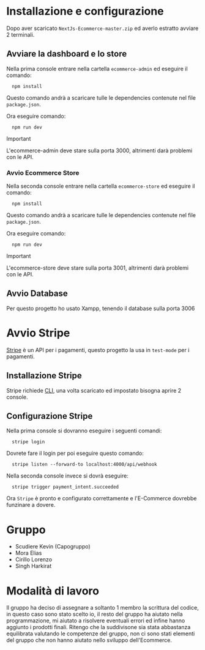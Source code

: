 # Installazione e configurazione
Dopo aver scaricato `NextJs-Ecommerce-master.zip` ed averlo estratto avviare 2 terminali.

## Avviare la dashboard e lo store
Nella prima console entrare nella cartella `ecommerce-admin` ed eseguire il comando:
```
  npm install
```
Questo comando andrà a scaricare tulle le dependencies contenute nel file `package.json`.

Ora eseguire comando:
```
  npm run dev
```
> [!IMPORTANT]
> L'ecommerce-admin deve stare sulla porta 3000, altrimenti darà problemi con le API.

### Avvio Ecommerce Store
Nella seconda console entrare nella cartella `ecommerce-store` ed eseguire il comando:
```
  npm install
```
Questo comando andrà a scaricare tulle le dependencies contenute nel file `package.json`.

Ora eseguire comando:
```
  npm run dev
```
> [!IMPORTANT]
> L'ecommerce-store deve stare sulla porta 3001, altrimenti darà problemi con le API.

## Avvio Database
Per questo progetto ho usato Xampp, tenendo il database sulla porta 3006

# Avvio Stripe
[Stripe](https://stripe.com/it) è un API per i pagamenti, questo progetto la usa in `test-mode` per i pagamenti.

## Installazione Stripe
Stripe richiede [CLI](https://stripe.com/docs/stripe-cli), una volta scaricato ed impostato bisogna aprire 2 console.

## Configurazione Stripe
Nella prima console si dovranno eseguire i seguenti comandi:
```
  stripe login
```
Dovrete fare il login per poi eseguire questo comando:
```
  stripe listen --forward-to localhost:4000/api/webhook
```
Nella seconda console invece si dovrà eseguire:
```
  stripe trigger payment_intent.succeeded
```
Ora `Stripe` è pronto e configurato correttamente e l'E-Commerce dovrebbe funzinare a dovere.

# Gruppo
* Scudiere Kevin (Capogruppo)
* Mora Elias
* Cirillo Lorenzo
* Singh Harkirat

# Modalità di lavoro
Il gruppo ha deciso di assegnare a soltanto 1 membro la scrittura del codice, in questo caso sono stato scelto io, il resto del gruppo ha aiutato nella programmazione, mi aiutato a risolvere eventuali errori ed infine hanno aggiunto i prodotti finali. Ritengo che la suddivisone sia stata abbastanza equilibrata valutando le competenze del gruppo, non ci sono stati elementi del gruppo che non hanno aiutato nello sviluppo dell'Ecommerce.
